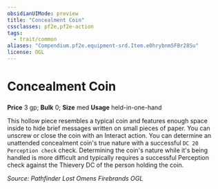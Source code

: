 ```yaml
---
obsidianUIMode: preview
title: "Concealment Coin"
cssclasses: pf2e,pf2e-action
tags:
  - trait/common
aliases: "Compendium.pf2e.equipment-srd.Item.e0hrybnm5FBr28Su"
license: OGL
---
```

# Concealment Coin

### 


**Price** 3 gp; 
**Bulk** 0; **Size** med
**Usage** held-in-one-hand

This hollow piece resembles a typical coin and features enough space inside to hide brief messages written on small pieces of paper. You can unscrew or close the coin with an Interact action. You can determine an unattended concealment coin's true nature with a successful `DC 20 Perception check` check. Determining the coin's nature while it's being handled is more difficult and typically requires a successful Perception check against the Thievery DC of the person holding the coin.

*Source: Pathfinder Lost Omens Firebrands*
*OGL*